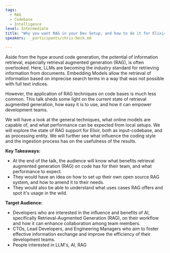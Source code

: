 ```yaml
---
tags:
  - RAG
  - Codebase
  - Intelligence
level: Intermediate
title: "Why you want RAG in your Dev Setup, and how to do it for Elixir"
speakers: -_participants/chris-beck.md

---
```

Aside from the hype around code generation, the potential of information retrieval, especially retrieval augmented generation (RAG), is often overlooked. Here, LLMs are  becoming the industry standard for retrieving information from documents. Embedding Models allow the retrieval of information based on imprecise search terms in a way that was not possible with full text indices.

However, the application of RAG techniques on code bases is much less common. This talk sheds some light on the current state of retrieval augmented generation, how easy it is to use, and how it can empower development teams. 

We will have a look at the general techniques, what online models are capable of, and what performance can be expected from local setups. We will explore the state of RAG support for Elixir, both as input-codebase, and as processing entity. We will further see what influence the coding style and the ingestion process has on the usefulness of the results. 

**Key Takeaways:**
- At the end of the talk, the audience will know what benefits retrieval augmented generation (RAG) on code has for their team, and what performance to expect.
- They would have an idea on how to set up their own open source RAG system, and how to amend it to their needs.
- They would also be able to understand what uses cases RAG offers and spot it's usage in the wild.

**Target Audience:**
- Developers who are interested in the influence and benefits of AI, specifically Retrieval-Augmented Generation (RAG), on their workflow and how it can enhance collaboration among team members.
- CTOs, Lead Developers, and Engineering Managers who aim to foster effective information exchange and improve the efficiency of their development teams.
- People interested in LLM's, AI, RAG

